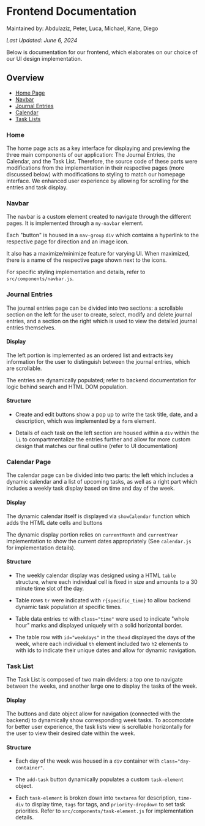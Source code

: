 # **Frontend Documentation**

Maintained by: Abdulaziz, Peter, Luca, Michael, Kane, Diego

*Last Updated: June 6, 2024*

Below is documentation for our frontend, which elaborates on our choice of our UI design implementation.

## **Overview**
- [Home Page](#home)
- [Navbar](#navbar)
- [Journal Entries](#journal-entries)
- [Calendar](#calendar-page)
- [Task Lists](#task-list)

### **Home**
The home page acts as a key interface for displaying and previewing the three main components of our application: The Journal Entries, the Calendar, and the Task List. Therefore, the source code of these parts were modifications from the implementation in their respective pages (more discussed below) with modifications to styling to match our homepage interface. We enhanced user experience by allowing for scrolling for the entries and task display.

### **Navbar**
The navbar is a custom element created to navigate through the different pages. It is implemented through a  `my-navbar` element. 

Each "button" is housed in a `nav-group` `div` which contains a hyperlink to the respective page for direction and an image icon.

It also has a maximize/minimize feature for varying UI. When maximized, there is a name of the respective page shown next to the icons.

For specific styling implementation and details, refer to `src/components/navbar.js`.



### **Journal Entries**
The journal entries page can be divided into two sections: a scrollable section on the left for the user to create, select, modify and delete journal entries, and a section on the right which is used to view the detailed journal entries themselves.

#### Display

The left portion is implemented as an ordered list and extracts key information for the user to distinguish between the journal entries, which are scrollable.

The entries are dynamically populated; refer to backend documentation for logic behind search and HTML DOM population.


#### Structure

- Create and edit buttons show a pop up to write the task title, date, and a description, which was implemented by a `form` element.

- Details of each task on the left section are housed within a `div` within the `li` to compartmentalize the entries further and allow for more custom design that matches our final outline (refer to UI documentation)


### **Calendar Page**
The calendar page can be divided into two parts: the left which includes a dynamic calendar and a list of upcoming tasks, as well as a right part which includes a weekly task display based on time and day of the week.

#### Display
The dynamic calendar itself is displayed via `showCalendar` function which adds the HTML date cells and buttons

The dynamic display portion relies on `currentMonth` and `currentYear` implementation to show the current dates appropriately (See `calendar.js` for implementation details).

#### Structure

- The weekly calendar display was designed using a HTML `table` structure, where each individual cell is fixed in size and amounts to a 30 minute time slot of the day. 

- Table rows `tr` were indicated with `r{specific_time}` to allow backend dynamic task population at specific times. 

- Table data entries `td` with `class="time"` were used to indicate "whole hour" marks and displayed uniquely with a solid horizontal border. 

- The table row with `id="weekdays"` in the `thead` displayed the days of the week, where each individual `th` element included two `h2` elements to with ids to indicate their unique dates and allow for dynamic navigation.

### **Task List**
The Task List is composed of two main dividers: a top one to navigate between the weeks, and another large one to display the tasks of the week. 

#### Display
The buttons and date object allow for navigation (connected with the backend) to dynamically show corresponding week tasks. To accomodate for better user experience, the task lists view is scrollable horizontally for the user to view their desired date within the week.

#### Structure
- Each day of the week was housed in a `div` container with `class="day-container"`.

- The `add-task` button dynamically populates a custom `task-element` object.

- Each `task-element` is broken down into `textarea` for description, `time-div` to display time, `tags` for tags, and `priority-dropdown` to set task priorities. Refer to `src/components/task-element.js` for implementation details.